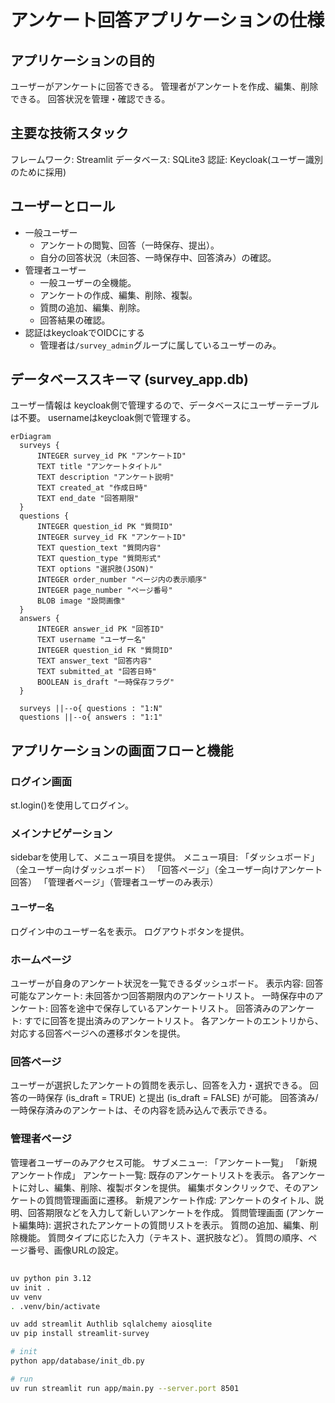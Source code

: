 # アンケート回答アプリケーションの仕様

## アプリケーションの目的

ユーザーがアンケートに回答できる。
管理者がアンケートを作成、編集、削除できる。
回答状況を管理・確認できる。

## 主要な技術スタック

フレームワーク: Streamlit
データベース: SQLite3
認証: Keycloak(ユーザー識別のために採用)

## ユーザーとロール

* 一般ユーザー
  * アンケートの閲覧、回答（一時保存、提出）。
  * 自分の回答状況（未回答、一時保存中、回答済み）の確認。
* 管理者ユーザー
  *  一般ユーザーの全機能。
  * アンケートの作成、編集、削除、複製。
  * 質問の追加、編集、削除。
  * 回答結果の確認。
* 認証はkeycloakでOIDCにする
  * 管理者は`/survey_admin`グループに属しているユーザーのみ。

## データベーススキーマ (survey_app.db)

ユーザー情報は keycloak側で管理するので、データベースにユーザーテーブルは不要。
usernameはkeycloak側で管理する。

```mermaid
erDiagram
  surveys {
      INTEGER survey_id PK "アンケートID"
      TEXT title "アンケートタイトル"
      TEXT description "アンケート説明"
      TEXT created_at "作成日時"
      TEXT end_date "回答期限"
  }
  questions {
      INTEGER question_id PK "質問ID"
      INTEGER survey_id FK "アンケートID"
      TEXT question_text "質問内容"
      TEXT question_type "質問形式"
      TEXT options "選択肢(JSON)"
      INTEGER order_number "ページ内の表示順序"
      INTEGER page_number "ページ番号"
      BLOB image "設問画像"
  }
  answers {
      INTEGER answer_id PK "回答ID"
      TEXT username "ユーザー名"
      INTEGER question_id FK "質問ID"
      TEXT answer_text "回答内容"
      TEXT submitted_at "回答日時"
      BOOLEAN is_draft "一時保存フラグ"
  }

  surveys ||--o{ questions : "1:N"
  questions ||--o{ answers : "1:1"
```

##  アプリケーションの画面フローと機能

### ログイン画面
st.login()を使用してログイン。

### メインナビゲーション
sidebarを使用して、メニュー項目を提供。
メニュー項目:
「ダッシュボード」（全ユーザー向けダッシュボード）
「回答ページ」（全ユーザー向けアンケート回答）
「管理者ページ」（管理者ユーザーのみ表示）

#### ユーザー名
ログイン中のユーザー名を表示。
ログアウトボタンを提供。

### ホームページ
ユーザーが自身のアンケート状況を一覧できるダッシュボード。
表示内容:
回答可能なアンケート: 未回答かつ回答期限内のアンケートリスト。
一時保存中のアンケート: 回答を途中で保存しているアンケートリスト。
回答済みのアンケート: すでに回答を提出済みのアンケートリスト。
各アンケートのエントリから、対応する回答ページへの遷移ボタンを提供。

### 回答ページ
ユーザーが選択したアンケートの質問を表示し、回答を入力・選択できる。
回答の一時保存 (is_draft = TRUE) と提出 (is_draft = FALSE) が可能。
回答済み/一時保存済みのアンケートは、その内容を読み込んで表示できる。

### 管理者ページ
管理者ユーザーのみアクセス可能。
サブメニュー:
「アンケート一覧」
「新規アンケート作成」
アンケート一覧:
既存のアンケートリストを表示。
各アンケートに対し、編集、削除、複製ボタンを提供。
編集ボタンクリックで、そのアンケートの質問管理画面に遷移。
新規アンケート作成:
アンケートのタイトル、説明、回答期限などを入力して新しいアンケートを作成。
質問管理画面 (アンケート編集時):
選択されたアンケートの質問リストを表示。
質問の追加、編集、削除機能。
質問タイプに応じた入力（テキスト、選択肢など）。
質問の順序、ページ番号、画像URLの設定。



## 

```sh
uv python pin 3.12
uv init .
uv venv
. .venv/bin/activate

uv add streamlit Authlib sqlalchemy aiosqlite
uv pip install streamlit-survey

# init
python app/database/init_db.py

# run
uv run streamlit run app/main.py --server.port 8501
```